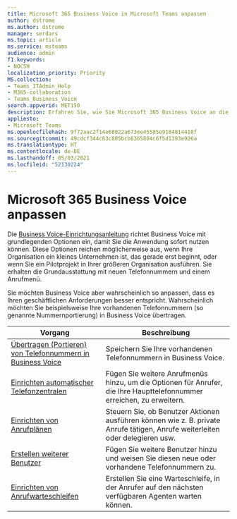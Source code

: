```yaml
---
title: Microsoft 365 Business Voice in Microsoft Teams anpassen
author: dstrome
ms.author: dstrome
manager: serdars
ms.topic: article
ms.service: msteams
audience: admin
f1.keywords:
- NOCSH
localization_priority: Priority
MS.collection:
- Teams_ITAdmin_Help
- M365-collaboration
- Teams_Business_Voice
search.appverid: MET150
description: Erfahren Sie, wie Sie Microsoft 365 Business Voice an die spezifischen Bedürfnisse Ihrer Organisation anpassen.
appliesto:
- Microsoft Teams
ms.openlocfilehash: 9f72aac2f14e68022a673ee45585e9184814418f
ms.sourcegitcommit: 49cdcf344c63c805bcb6365804c6f5d1393e926a
ms.translationtype: HT
ms.contentlocale: de-DE
ms.lasthandoff: 05/03/2021
ms.locfileid: "52130224"
---
```

# <a name="customize-microsoft-365-business-voice"></a>Microsoft 365 Business Voice anpassen

Die [Business Voice-Einrichtungsanleitung](set-up-overview.md) richtet Business Voice mit grundlegenden Optionen ein, damit Sie die Anwendung sofort nutzen können. Diese Optionen reichen möglicherweise aus, wenn Ihre Organisation ein kleines Unternehmen ist, das gerade erst beginnt, oder wenn Sie ein Pilotprojekt in Ihrer größeren Organisation ausführen. Sie erhalten die Grundausstattung mit neuen Telefonnummern und einem Anrufmenü.

Sie möchten Business Voice aber wahrscheinlich so anpassen, dass es Ihren geschäftlichen Anforderungen besser entspricht. Wahrscheinlich möchten Sie beispielsweise Ihre vorhandenen Telefonnummern (so genannte Nummernportierung) in Business Voice übertragen.

| Vorgang                                                          | Beschreibung                                                                                          |
|---------------------------------------------------------------|------------------------------------------------------------------------------------------------------|
| [Übertragen (Portieren) von Telefonnummern in Business Voice](port-phone-numbers.md) | Speichern Sie Ihre vorhandenen Telefonnummern in Business Voice.                                                 |
| [Einrichten automatischer Telefonzentralen](./create-a-phone-system-auto-attendant-smb.md)           | Fügen Sie weitere Anrufmenüs hinzu, um die Optionen für Anrufer, die Ihre Haupttelefonnummer erreichen, zu erweitern.        |
| [Einrichten von Anrufplänen](set-up-policies.md)                 | Steuern Sie, ob Benutzer Aktionen ausführen können wie z. B. private Anrufe tätigen, Anrufe weiterleiten oder delegieren usw.        |
| [Erstellen weiterer Benutzer](create-users.md)                    | Fügen Sie weitere Benutzer hinzu und weisen Sie diesen neue oder vorhandene Telefonnummern zu.                                     |
| [Einrichten von Anrufwarteschleifen](./create-a-phone-system-call-queue-smb.md)                   | Erstellen Sie eine Warteschleife, in der Anrufer auf den nächsten verfügbaren Agenten warten können.                                  |